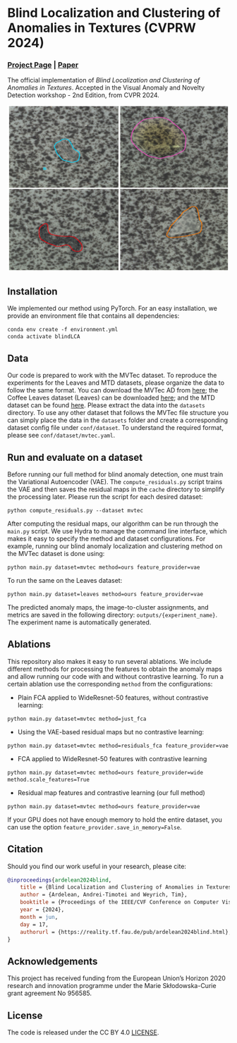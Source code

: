 # Blind Localization and Clustering of Anomalies in Textures (CVPRW 2024)

### [Project Page](https://reality.tf.fau.de/pub/ardelean2024blind.html) | [Paper](https://arxiv.org/pdf/2404.12246.pdf)

The official implementation of *Blind Localization and Clustering of Anomalies in Textures*.
Accepted in the Visual Anomaly and Novelty Detection workshop - 2nd Edition, from CVPR 2024.

![Teaser](static/teaser.png)

## Installation
We implemented our method using PyTorch. 
For an easy installation, we provide an environment file that contains all dependencies:

```
conda env create -f environment.yml
conda activate blindLCA
```


## Data
Our code is prepared to work with the MVTec dataset. To reproduce the experiments for the Leaves and MTD datasets, please organize the data to follow the same format. 
You can download the MVTec AD from [here](https://www.mvtec.com/company/research/datasets/mvtec-ad); the Coffee Leaves dataset (Leaves) can be downloaded [here](https://drive.google.com/open?id=15YHebAGrx1Vhv8-naave-R5o3Uo70jsm); and the MTD dataset can be found [here](https://github.com/abin24/Magnetic-tile-defect-datasets.).
Please extract the data into the `datasets` directory.
To use any other dataset that follows the MVTec file structure you can simply place the data in the `datasets` folder and create a corresponding dataset config file under `conf/dataset`. To understand the required format, please see `conf/dataset/mvtec.yaml`.

## Run and evaluate on a dataset
Before running our full method for blind anomaly detection, one must train the Variational Autoencoder (VAE). The `compute_residuals.py` script trains the VAE and then saves the residual maps in the `cache` directory to simplify the processing later. Please run the script for each desired dataset:
```
python compute_residuals.py --dataset mvtec
```
After computing the residual maps, our algorithm can be run through the `main.py` script. We use Hydra to manage the command line interface, which makes it easy to specify the method and dataset configurations.
For example, running our blind anomaly localization and clustering method on the MVTec dataset is done using:
```
python main.py dataset=mvtec method=ours feature_provider=vae
```
To run the same on the Leaves dataset:
```
python main.py dataset=leaves method=ours feature_provider=vae
```

The predicted anomaly maps, the image-to-cluster assignments, and metrics are saved in the following directory: `outputs/{experiment_name}`. The experiment name is automatically generated.


## Ablations
This repository also makes it easy to run several ablations. We include different methods for processing the features to obtain the anomaly maps and allow running our code with and without contrastive learning.
To run a certain ablation use the corresponding `method` from the configurations: 
* Plain FCA applied to WideResnet-50 features, without contrastive learning:
```
python main.py dataset=mvtec method=just_fca
```
* Using the VAE-based residual maps but no contrastive learning:
```
python main.py dataset=mvtec method=residuals_fca feature_provider=vae
```
* FCA applied to WideResnet-50 features with contrastive learning
```
python main.py dataset=mvtec method=ours feature_provider=wide method.scale_features=True
```
* Residual map features and contrastive learning (our full method)
```
python main.py dataset=mvtec method=ours feature_provider=vae
```
If your GPU does not have enough memory to hold the entire dataset, you can use the option `feature_provider.save_in_memory=False`.

## Citation
Should you find our work useful in your research, please cite:
```BibTeX
@inproceedings{ardelean2024blind,
    title = {Blind Localization and Clustering of Anomalies in Textures},
    author = {Ardelean, Andrei-Timotei and Weyrich, Tim},
    booktitle = {Proceedings of the IEEE/CVF Conference on Computer Vision and Pattern Recognition Workshops (to appear)},
    year = {2024},
    month = jun,
    day = 17,
    authorurl = {https://reality.tf.fau.de/pub/ardelean2024blind.html},
}
```

## Acknowledgements
This project has received funding from the European Union’s Horizon 2020 research and innovation programme under the Marie Skłodowska-Curie grant agreement No 956585.

## License
The code is released under the CC BY 4.0 [LICENSE](LICENSE).